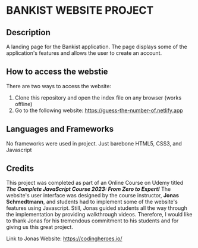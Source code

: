 # BANKIST WEBSITE PROJECT

## Description

A landing page for the Bankist application. The page displays some of the application's features and allows the user to create an account.

## How to access the webstie

There are two ways to access the website:

1. Clone this repository and open the index file on any browser (works offline)
2. Go to the following website: https://guess-the-number-of.netlify.app

## Languages and Frameworks

No frameworks were used in project. Just barebone HTML5, CSS3, and Javascript

## Credits

This project was completed as part of an Online Course on Udemy titled
**_The Complete JavaScript Course 2023: From Zero to Expert!_** The website's
user interface was designed by the course instructor, **Jonas Schmedtmann**, and
students had to implement some of the website's features using Javascript. Still, Jonas
guided students all the way through the implementation by providing walkthrough videos.
Therefore, I would like to thank Jonas for his tremendous commitment to his students
and for giving us this great project.

Link to Jonas Website: https://codingheroes.io/
